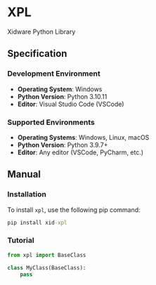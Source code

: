# **XPL**
Xidware Python Library

## **Specification**

### **Development Environment**
- **Operating System**: Windows
- **Python Version**: Python 3.10.11
- **Editor**: Visual Studio Code (VSCode)

### **Supported Environments**
- **Operating Systems**: Windows, Linux, macOS
- **Python Version**: Python 3.9.7+
- **Editor**: Any editor (VSCode, PyCharm, etc.)

## **Manual**

### **Installation**
To install `xpl`, use the following pip command:
```cmd
pip install xid-xpl
```

### **Tutorial**
```python
from xpl import BaseClass

class MyClass(BaseClass):
    pass
```
